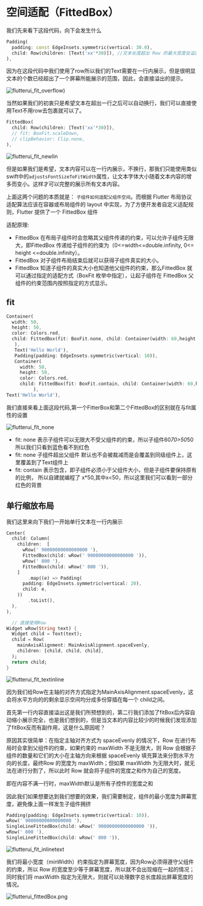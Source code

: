 # 空间适配（FittedBox）

我们先来看下这段代码，向下会发生什么

```dart
Padding(
  padding: const EdgeInsets.symmetric(vertical: 30.0),
  child: Row(children: [Text('xx'*30)]), //文本长度超出 Row 的最大宽度会溢出
),
```
因为在这段代码中我们使用了row所以我们的Text需要在一行内展示，但是很明显文本的个数已经超出了一个屏幕所能展示的范围，因此，会直接溢出的提示。

![flutterui_fit_overflow)](https://github.com/LeeWongSnail/FlutterLearning/raw/main/res/flutterui_fit_overflow.png)

当然如果我们的初衷只是希望文本在超出一行之后可以自动换行，我们可以直接使用Text不用row去包裹就可以了。

```dart
FittedBox(
  child: Row(children: [Text('xx'*30)]),
  // fit: BoxFit.scaleDown,
  // clipBehavior: Clip.none,
),
```

![flutterui_fit_newlin](https://github.com/LeeWongSnail/FlutterLearning/raw/main/res/flutterui_fit_newline.png)

但是如果我们是希望，文本内容可以在一行内展示，不换行，那我们只能使用类似swift中的`adjustsFontSizeToFitWidth`属性，让文本字体大小随着文本内容的增多而变小。这样才可以完整的展示所有文本内容。

上面这两个问题的本质就是： `子组件如何适配父组件空间`。而根据 Flutter 布局协议适配算法应该在容器或布局组件的 layout 中实现，为了方便开发者自定义适配规则，Flutter 提供了一个 FittedBox 组件

适配原理:

- FittedBox 在布局子组件时会忽略其父组件传递的约束，可以允许子组件无限大，即FittedBox 传递给子组件的约束为（0<=width<=double.infinity, 0<= height <=double.infinity）。
- FittedBox 对子组件布局结束后就可以获得子组件真实的大小。
- FittedBox 知道子组件的真实大小也知道他父组件的约束，那么FittedBox 就可以通过指定的适配方式（BoxFit 枚举中指定），让起子组件在 FittedBox 父组件的约束范围内按照指定的方式显示。

## fit

```dart
Container(
  width: 50,
  height: 50,
  color: Colors.red,
  child: FittedBox(fit: BoxFit.none, child: Container(width: 60,height: 70, color: Colors.blue,),),
   ),
   Text('Hello World'),
   Padding(padding: EdgeInsets.symmetric(vertical: 10)),
   Container(
     width: 50,
     height: 50,
     color: Colors.red,
     child: FittedBox(fit: BoxFit.contain, child: Container(width: 60,height: 70, color: Colors.blue,),),
          ),
Text('Hello World'),
```
我们直接来看上面这段代码,第一个FitterBox和第二个FittedBox的区别就在与fit属性的设置

![flutterui_fit_none](https://github.com/LeeWongSnail/FlutterLearning/raw/main/res/flutterui_fit_none.png)

- fit: none 表示子组件可以无限大不受父组件的约束，所以子组件60*70>50*50 所以我们只看到蓝色看不到红色
- fit: none 子组件超出父组件 默认也不会被裁减而是会覆盖到同级组件上，这里覆盖到了Text组件上
- fit: contain 表示包含，即子组件必须小于父组件大小，但是子组件要保持原有的比例， 所以自建就编程了 x*50,其中x<50，所以这里我们可以看到一部分红色的背景

## 单行缩放布局

我们这里来向下我们一开始单行文本在一行内展示

```dart
Center(
  child: Column(
    children:  [
      wRow(' 90000000000000000 '),
      FittedBox(child: wRow(' 90000000000000000 ')),
      wRow(' 800 '),
      FittedBox(child: wRow(' 800 ')),
    ]
        .map((e) => Padding(
      padding: EdgeInsets.symmetric(vertical: 20),
      child: e,
    ))
        .toList(),
  ),
),

  // 直接使用Row
Widget wRow(String text) {
  Widget child = Text(text);
  child = Row(
    mainAxisAlignment: MainAxisAlignment.spaceEvenly,
    children: [child, child, child],
  );
  return child;
}
```

![flutterui_fit_textinline](https://github.com/LeeWongSnail/FlutterLearning/raw/main/res/flutterui_fit_textinline.png)

因为我们给Row在主轴的对齐方式指定为MainAxisAlignment.spaceEvenly，这会将水平方向的的剩余显示空间均分成多份穿插在每一个 child之间。

首先第一行内容直接溢出这是我们所预想到的，第二行我们添加了fitBox后内容自动缩小展示完全，也是我们想到的，但是当文本的内容比较少的时候我们发现添加了fitBox反而有副作用，这是什么原因呢？

原因其实很简单：在指定主轴对齐方式为 spaceEvenly 的情况下，Row 在进行布局时会拿到父组件的约束，如果约束的 maxWidth 不是无限大，则 Row 会根据子组件的数量和它们的大小在主轴方向来根据 spaceEvenly 填充算法来分割水平方向的长度，最终Row 的宽度为 maxWidth；但如果 maxWidth 为无限大时，就无法在进行分割了，所以此时 Row 就会将子组件的宽度之和作为自己的宽度。

即在内容不满一行时，maxWidth默认是所有子控件的宽度之和

因此我们如果想要达到我们想要的效果，我们需要制定，组件的最小宽度为屏幕宽度，避免像上面一样发生子组件拥挤

```dart
Padding(padding: EdgeInsets.symmetric(vertical: 10)),
wRow(' 90000000000000000 '),
SingleLineFittedBox(child: wRow(' 90000000000000000 ')),
wRow(' 800 '),
SingleLineFittedBox(child: wRow(' 800 ')),
```
![flutterui_fit_inlinetext](https://github.com/LeeWongSnail/FlutterLearning/raw/main/res/flutterui_fit_inlinetext.png)


我们将最小宽度（minWidth）约束指定为屏幕宽度，因为Row必须得遵守父组件的约束，所以 Row 的宽度至少等于屏幕宽度，所以就不会出现缩在一起的情况；同时我们将 maxWidth 指定为无限大，则就可以处理数字总长度超出屏幕宽度的情况。



![flutterui_fittedBox.png](https://github.com/LeeWongSnail/FlutterLearning/raw/main/res/flutterui_fittedBox.png)